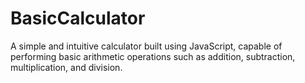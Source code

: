 # BasicCalculator
A simple and intuitive calculator built using JavaScript, capable of performing basic arithmetic operations such as addition, subtraction, multiplication, and division.
